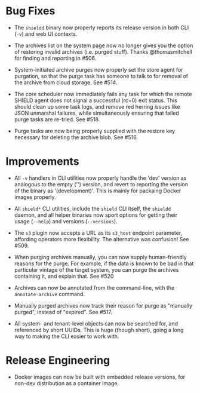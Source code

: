 # Bug Fixes

- The `shieldd` binary now properly reports its release version in
  both CLI (`-v`) and web UI contexts.

- The archives list on the system page now no longer gives you the
  option of restoring invalid archives (i.e. purged stuff).
  Thanks @thomasmitchell for finding and reporting in #506.

- System-initiated archive purges now properly set the store agent
  for purgation, so that the purge task has someone to talk to for
  removal of the archive from cloud storage.  See #514.

- The core scheduler now immediately fails any task for which the
  remote SHIELD agent does not signal a successful (rc=0) exit
  status.  This should clean up some task logs, and remove red
  herring issues like JSON unmarshal failures, while
  simultaneously ensuring that failed purge tasks are re-tried.
  See #518.

- Purge tasks are now being properly supplied with the restore key
  necessary for deleting the archive blob.  See #516.

# Improvements

- All `-v` handlers in CLI utilities now properly handle the 'dev'
  version as analogous to the empty ('') version, and revert to
  reporting the version of the binary as '(development)'.  This is
  mainly for packaing Docker images properly.

- All `shield*` CLI utilities, include the `shield` CLI itself,
  the `shieldd` daemon, and all helper binaries now sport options
  for getting their usage (`--help`) and versions (`--versions`).

- The `s3` plugin now accepts a URL as its `s3_host` endpoint
  parameter, affording operators more flexibility.
  The alternative was confusion!  See #509.

- When purging archives manually, you can now supply
  human-friendly reasons for the purge.  For example, if the data
  is known to be bad in that particular vintage of the target
  system, you can purge the archives containing it, and explain
  that.  See #520

- Archives can now be annotated from the command-line, with the
  `annotate-archive` command.

- Manually purged archives now track their reason for purge as
  "manually purged", instead of "expired".  See #517.

- All system- and tenant-level objects can now be searched for,
  and referenced by short UUIDs.  This is huge (though short),
  going a long way to making the CLI easier to work with.

# Release Engineering

- Docker images can now be built with embedded release versions,
  for non-dev distribution as a container image.
